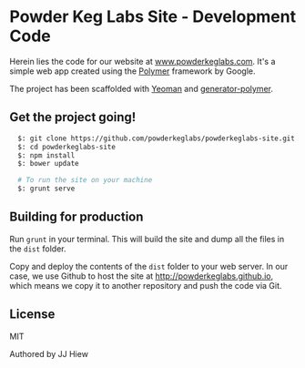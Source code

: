 Powder Keg Labs Site - Development Code
=======================================

Herein lies the code for our website at www.powderkeglabs.com.  It's a simple web app created using the [Polymer](http://www.polymer-project.org) framework by Google.

The project has been scaffolded with [Yeoman](http://yeoman.io) and [generator-polymer](https://github.com/yeoman/generator-polymer).


Get the project going!
----------------------

```bash
  $: git clone https://github.com/powderkeglabs/powderkeglabs-site.git
  $: cd powderkeglabs-site
  $: npm install
  $: bower update

  # To run the site on your machine
  $: grunt serve
```

Building for production
-----------------------

Run `grunt` in your terminal.  This will build the site and dump all the files in the `dist` folder.

Copy and deploy the contents of the `dist` folder to your web server.  In our case, we use Github to host the site at http://powderkeglabs.github.io, which means we copy it to another repository and push the code via Git.

License
-------
MIT

Authored by JJ Hiew
